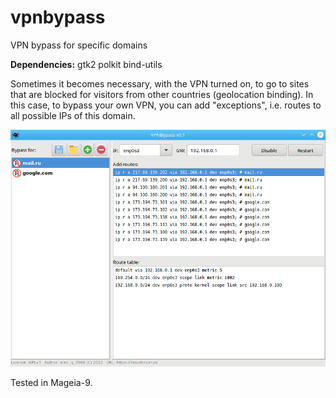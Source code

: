 # vpnbypass
VPN bypass for specific domains  
  
**Dependencies:** gtk2 polkit bind-utils  
  
Sometimes it becomes necessary, with the VPN turned on, to go to sites that are blocked for visitors from other countries (geolocation binding). In this case, to bypass your own VPN, you can add "exceptions", i.e. routes to all possible IPs of this domain.  
  
![](https://github.com/AKotov-dev/vpnbypass/blob/main/ScreenShot1.png)  
  
Tested in Mageia-9.

